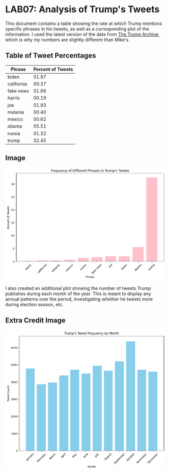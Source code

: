 # LAB07: Analysis of Trump's Tweets


This document contains a table showing the rate at which Trump mentions specific phrases in his tweets, as well as a corresponding plot of the information. I used the latest version of the data from [The Trump Archive](https://www.thetrumparchive.com/faq), which is why my numbers are slightly different than Mike's. 


## Table of Tweet Percentages
| Phrase           | Percent of Tweets |
| ---------------- | ----------------- |
|            biden | 01.97             |
|       california | 00.37             |
|        fake news | 01.66             |
|           harris | 00.19             |
|              joe | 01.93             |
|          melania | 00.40             |
|           mexico | 00.62             |
|            obama | 05.51             |
|           russia | 01.32             |
|            trump | 32.45             |

## Image
![Tweet Phrase Percentage Image](topic07/lab_tweets_figure.png)



I also created an additional plot showing the number of tweets Trump publishes during each month of the year. This is meant to display any annual patterns over the period, investigating whether he tweets more during election season, etc. 

## Extra Credit Image
![Tweet Frequency by Month Image](topic07/extracreditplot_1.png)